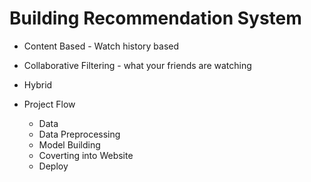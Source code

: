 # Building Recommendation System

* Content Based - Watch history based
* Collaborative Filtering - what your friends are watching
* Hybrid

* Project Flow

    * Data 
    * Data Preprocessing
    * Model Building 
    * Coverting into Website
    * Deploy



